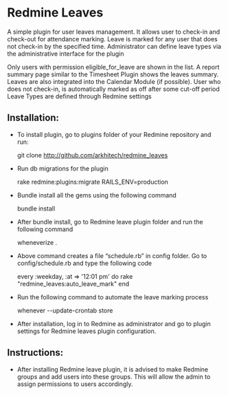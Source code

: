 Redmine Leaves
==============

A simple plugin for user leaves management. It allows user to check-in and check-out for attendance marking. Leave is marked for any user that does not check-in by the specified time. Administrator can define leave types via the administrative interface for the plugin

Only users with permission eligible_for_leave are shown in the list. A report summary page similar to the Timesheet Plugin shows the leaves summary. Leaves are also integrated into the Calendar Module (if possible). User who does not check-in, is automatically marked as off after some cut-off period Leave Types are defined through Redmine settings
  
Installation:
-------------

- To install plugin, go to plugins folder of your Redmine repository and run:

    git clone http://github.com/arkhitech/redmine_leaves

- Run db migrations for the plugin

    rake redmine:plugins:migrate RAILS_ENV=production

- Bundle install all the gems using the following command

    bundle install

- After bundle install, go to Redmine leave plugin folder and run the following command

    wheneverize .

- Above command creates a file “schedule.rb” in config folder. Go to config/schedule.rb and type the following code

    every :weekday, :at => '12:01 pm' do
        rake "redmine_leaves:auto_leave_mark"
    end

- Run the following command to automate the leave marking process

    whenever --update-crontab store

- After installation, log in to Redmine as administrator and go to plugin settings for Redmine leaves plugin configuration.

Instructions:
-------------

- After installing Redmine leave plugin, it is advised to make Redmine groups and add users into these groups. This will allow the admin to assign permissions to users accordingly.
